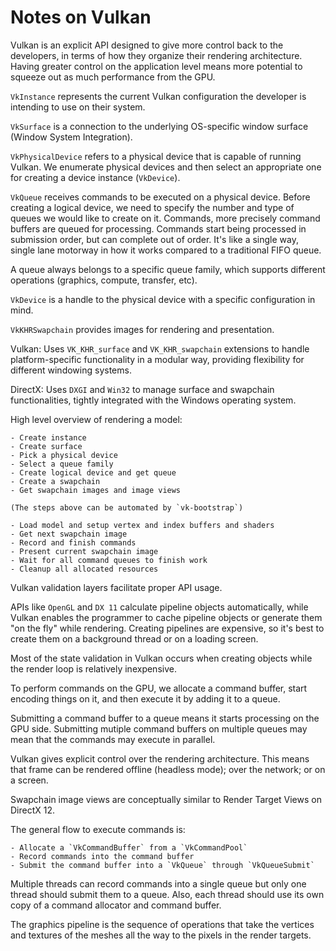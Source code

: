 # Notes on Vulkan

Vulkan is an explicit API designed to give more control back to the developers, in terms of how they organize their rendering architecture. Having greater control on the application level means more potential to squeeze out as much performance from the GPU.

`VkInstance` represents the current Vulkan configuration the developer is intending to use on their system.

`VkSurface` is a connection to the underlying OS-specific window surface (Window System Integration).

`VkPhysicalDevice` refers to a physical device that is capable of running Vulkan. We enumerate physical devices and then select an appropriate one for creating a device instance (`VkDevice`).

`VkQueue` receives commands to be executed on a physical device. Before creating a logical device, we need to specify the number and type of queues we would like to create on it. Commands, more precisely command buffers are queued for processing. Commands start being processed in submission order, but can complete out of order. It's like a single way, single lane motorway in how it works compared to a traditional FIFO queue.

A queue always belongs to a specific queue family, which supports different operations (graphics, compute, transfer, etc).

`VkDevice` is a handle to the physical device with a specific configuration in mind.

`VkKHRSwapchain` provides images for rendering and presentation.

Vulkan: Uses `VK_KHR_surface` and `VK_KHR_swapchain` extensions to handle platform-specific functionality in a modular way, providing flexibility for different windowing systems.

DirectX: Uses `DXGI` and `Win32` to manage surface and swapchain functionalities, tightly integrated with the Windows operating system.

High level overview of rendering a model:

    - Create instance
    - Create surface
    - Pick a physical device
    - Select a queue family
    - Create logical device and get queue
    - Create a swapchain
    - Get swapchain images and image views

    (The steps above can be automated by `vk-bootstrap`)

    - Load model and setup vertex and index buffers and shaders
    - Get next swapchain image
    - Record and finish commands
    - Present current swapchain image
    - Wait for all command queues to finish work
    - Cleanup all allocated resources

Vulkan validation layers facilitate proper API usage.

APIs like `OpenGL` and `DX 11` calculate pipeline objects automatically, while Vulkan enables the programmer to cache pipeline objects or generate them "on the fly" while rendering. Creating pipelines are expensive, so it's best to create them on a background thread or on a loading screen.

Most of the state validation in Vulkan occurs when creating objects while the render loop is relatively inexpensive.

To perform commands on the GPU, we allocate a command buffer, start encoding things on it, and then execute it by adding it to a queue.

Submitting a command buffer to a queue means it starts processing on the GPU side. Submitting mutiple command buffers on multiple queues may mean that the commands may execute in parallel.

Vulkan gives explicit control over the rendering architecture. This means that frame can be rendered offline (headless mode); over the network; or on a screen.

Swapchain image views are conceptually similar to Render Target Views on DirectX 12.

The general flow to execute commands is:

    - Allocate a `VkCommandBuffer` from a `VkCommandPool`
    - Record commands into the command buffer
    - Submit the command buffer into a `VkQueue` through `VkQueueSubmit`

Multiple threads can record commands into a single queue but only one thread should submit them to a queue. Also, each thread should use its own copy of a command allocator and command buffer.

The graphics pipeline is the sequence of operations that take the vertices and textures of the meshes all the way to the pixels in the render targets.